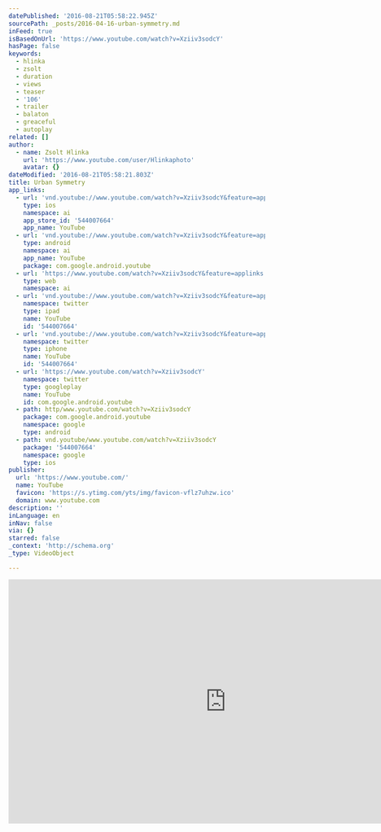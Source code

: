 ```yaml
---
datePublished: '2016-08-21T05:58:22.945Z'
sourcePath: _posts/2016-04-16-urban-symmetry.md
inFeed: true
isBasedOnUrl: 'https://www.youtube.com/watch?v=Xziiv3sodcY'
hasPage: false
keywords:
  - hlinka
  - zsolt
  - duration
  - views
  - teaser
  - '106'
  - trailer
  - balaton
  - greaceful
  - autoplay
related: []
author:
  - name: Zsolt Hlinka
    url: 'https://www.youtube.com/user/Hlinkaphoto'
    avatar: {}
dateModified: '2016-08-21T05:58:21.803Z'
title: Urban Symmetry
app_links:
  - url: 'vnd.youtube://www.youtube.com/watch?v=Xziiv3sodcY&feature=applinks'
    type: ios
    namespace: ai
    app_store_id: '544007664'
    app_name: YouTube
  - url: 'vnd.youtube://www.youtube.com/watch?v=Xziiv3sodcY&feature=applinks'
    type: android
    namespace: ai
    app_name: YouTube
    package: com.google.android.youtube
  - url: 'https://www.youtube.com/watch?v=Xziiv3sodcY&feature=applinks'
    type: web
    namespace: ai
  - url: 'vnd.youtube://www.youtube.com/watch?v=Xziiv3sodcY&feature=applinks'
    namespace: twitter
    type: ipad
    name: YouTube
    id: '544007664'
  - url: 'vnd.youtube://www.youtube.com/watch?v=Xziiv3sodcY&feature=applinks'
    namespace: twitter
    type: iphone
    name: YouTube
    id: '544007664'
  - url: 'https://www.youtube.com/watch?v=Xziiv3sodcY'
    namespace: twitter
    type: googleplay
    name: YouTube
    id: com.google.android.youtube
  - path: http/www.youtube.com/watch?v=Xziiv3sodcY
    package: com.google.android.youtube
    namespace: google
    type: android
  - path: vnd.youtube/www.youtube.com/watch?v=Xziiv3sodcY
    package: '544007664'
    namespace: google
    type: ios
publisher:
  url: 'https://www.youtube.com/'
  name: YouTube
  favicon: 'https://s.ytimg.com/yts/img/favicon-vflz7uhzw.ico'
  domain: www.youtube.com
description: ''
inLanguage: en
inNav: false
via: {}
starred: false
_context: 'http://schema.org'
_type: VideoObject

---
```

<iframe src="https://cdn.embedly.com/widgets/media.html?src=https%3A%2F%2Fwww.youtube.com%2Fembed%2FXziiv3sodcY%3Ffeature%3Doembed&amp;url=https%3A%2F%2Fwww.youtube.com%2Fwatch%3Fv%3DXziiv3sodcY&amp;image=https%3A%2F%2Fi.ytimg.com%2Fvi%2FXziiv3sodcY%2Fhqdefault.jpg&amp;key=b7d04c9b404c499eba89ee7072e1c4f7&amp;type=text%2Fhtml&amp;schema=youtube" width="854" height="480" scrolling="no" frameborder="0" allowfullscreen="allowfullscreen" style=""></iframe>